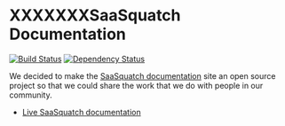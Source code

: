 XXXXXXXSaaSquatch Documentation
=============

[![Build Status](https://api.travis-ci.org/saasquatch/saasquatch-docs.png)](https://travis-ci.org/saasquatch/saasquatch-docs) [![Dependency Status](https://david-dm.org/saasquatch/saasquatch-docs.svg)](https://david-dm.org/saasquatch/saasquatch-docs)

We decided to make the [SaaSquatch documentation](http://docs.saasquatch.com/) site an open source project so that we could share the work that we do with people in our community.

 - [Live SaaSquatch documentation](http://docs.saasquatch.com/)
